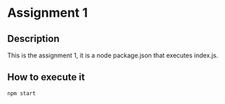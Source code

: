 # Assignment 1

## Description

This is the assignment 1, it is a node package.json that executes index.js.

## How to execute it

```bash
npm start
```

